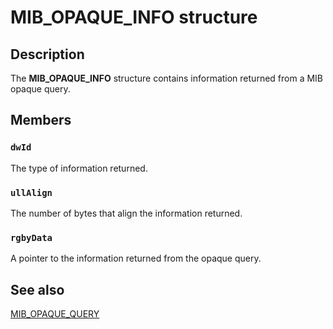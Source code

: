 # MIB_OPAQUE_INFO structure

## Description

The
**MIB_OPAQUE_INFO** structure contains information returned from a MIB opaque query.

## Members

### `dwId`

The type of information returned.

### `ullAlign`

The number of bytes that align the information returned.

### `rgbyData`

A pointer to the information returned from the opaque query.

## See also

[MIB_OPAQUE_QUERY](https://learn.microsoft.com/windows/desktop/api/iprtrmib/ns-iprtrmib-mib_opaque_query)